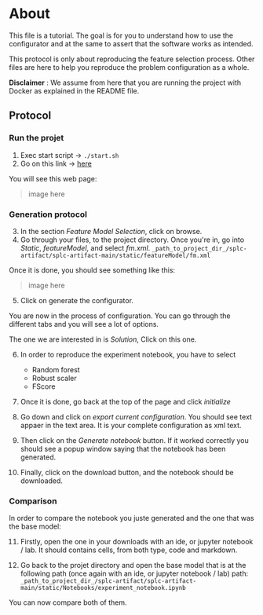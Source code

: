 # About

This file is a tutorial. The goal is for you to understand how to use the configurator and at the same to assert that the software works as intended.

This protocol is only about reproducing the feature selection process.
Other files are here to help you reproduce the problem configuration as a whole.

**Disclaimer** : We assume from here that you are running the project with Docker as explained in the README file.

## Protocol

### Run the projet

1. Exec start script -> `./start.sh`
2. Go on this link -> [here](http://localhost:5050/)

You will see this web page:

> image here

### Generation protocol

3. In the section _Feature Model Selection_, click on browse.
4. Go through your files, to the project directory. Once you're in, go into _Static_, _featureModel_, and select _fm.xml_.
   `_path_to_project_dir_/splc-artifact/splc-artifact-main/static/featureModel/fm.xml`

Once it is done, you should see something like this:

> image here

5. Click on generate the configurator.

You are now in the process of configuration.
You can go through the different tabs and you will see a lot of options.

The one we are interested in is _Solution_, Click on this one.

6. In order to reproduce the experiment notebook, you have to select

   - Random forest
   - Robust scaler
   - FScore

7. Once it is done, go back at the top of the page and click _initialize_

8. Go down and click on _export current configuration_. You should see text appaer in the text area. It is your complete configuration as xml text.

9. Then click on the _Generate notebook_ button. If it worked correctly you should see a popup window saying that the notebook has been generated.

10. Finally, click on the download button, and the notebook should be downloaded.

### Comparison

In order to compare the notebook you juste generated and the one that was the base model:

11. Firstly, open the one in your downloads with an ide, or jupyter notebook / lab. It should contains cells, from both type, code and markdown.

12. Go back to the projet directory and open the base model that is at the following path (once again with an ide, or jupyter notebook / lab)
    path: `_path_to_project_dir_/splc-artifact/splc-artifact-main/static/Notebooks/experiment_notebook.ipynb`

You can now compare both of them.
